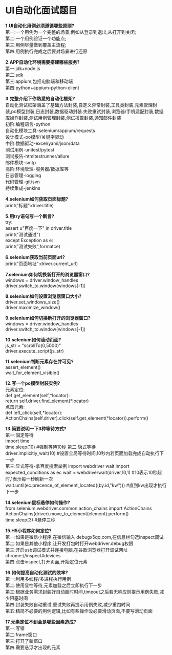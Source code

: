 # UI自动化面试题目  
**1.UI自动化用例必须遵循哪些原则?**  
    第一:一个用例为一个完整的场景,例如从登录到退出,从打开到关闭;  
    第二:一个用例验证一个功能点;  
    第三:用例尽量做到覆盖主流程;  
    第四:用例执行完成之后要对场景进行还原  
    
**2.APP自动化环境需要搭建哪些服务?**  
    第一:jdk+node.js  
    第二:sdk  
    第三:appium,包括电脑端和移动端  
    第四:python+appium-python-client  
    
**3.完整介绍下你熟悉的自动化框架?**  
    自动化测试框架涵盖了基础方法封装,自定义异常封装,工具类封装,元素管理封装,po模型封装,日志封装,数据驱动封装.失败重试封装,浏览器/手机适配封装,数据库操作封装,测试用例管理封装,测试报告封装,通知邮件封装  
    初阶:编程语言-python  
        自动化模块工具-selenium/appium/requests  
        设计模式-po模型/关键字驱动  
    中阶:数据驱动-excel/yaml/json/data  
        测试用例-unitest/pytest  
        测试报告-htmltestrunner/allure  
        邮件模块-smtp  
    高阶:环境管理-服务器/数据库等  
        日志管理-logging  
        代码管理-git/svn  
        持续集成-jenkins  
        
**4.selenium如何获取页面标题?**  
    print("标题":driver.title)  
    
**5.用try语句写一个断言?**  
    try:  
       assert u"百度一下" in driver.title  
       print("测试通过")  
    except Exception as e:  
       print("测试失败",formatce)  
       
**6.selenium获取当前页面url?**  
    print("页面地址":driver.current_url)  
    
**7.selenium如何切换新打开的浏览器窗口?**  
    windows = driver.window_handles  
    driver.switch_to.window(windows[-1])  
    
**8.selenium如何设置浏览器窗口大小?**  
    driver.set_windows_size()  
    driver.maximize_window()  
    
**9.selenium如何切换新打开的浏览器窗口?**  
    windows = driver.window_handles  
    driver.switch_to.window(windows[-1])  
    
**10.selenium如何滚动页面?**  
    js_str = "scrollTo(0,5000)"  
    driver.execute_script(js_str)  
    
**11.selenium判断元素存在并可见?**  
    assert_element()  
    wait_for_element_visible()  
    
**12.写一个po模型封装实例?**  
    元素定位:  
    def get_element(self,*locator):  
        return self.driver.find_element(*locator)  
    点击元素:  
    def left_click(self,*locator):  
        ActionChains(self.driver).click(self.get_element(*locator)).perform()  
        
**13.简要说明一下3种等待方式?**  
    第一:固定等待  
    import time  
    time.sleep(10)  #强制等待10秒
    第二:隐式等待  
    driver.implicitly_wait(10)  #设置全局等待时间,10秒内若页面加载完成自动执行下一步  
    第三:显式等待-拿百度搜索举例
    import webdriver wait
    import expected_conditions  as ec
    wait = webdriverwait(driver,10,1) #10表示10秒超时,1表示每一秒刷新一次
    wait.until(ec.precence_of_element_located((by.id,"kw")))  #直到kw出现才执行下一步  
    
**14.selenium鼠标悬停如何操作?**  
    from selenium.webdriver.common.action_chains import ActionChains  
    ActionChains(driver).move_to_element(element).perform()  
    time.sleep(3)  #悬停三秒  
    
**15.H5小程序如何定位?**  
    第一:如果是微信小程序,在微信输入  debugx5qq.com,在信息栏勾选inspect调试  
    第二:如果是其他小程序,让开发打包时打开webdriver.debug权限  
    第三:开启usb调试模式并连接电脑,在谷歌浏览器打开调试网址chrome://inspect#devices  
    第四:点击inspect,打开页面,开始定位元素  
    
**16.如何提高自动化测试的效率?**  
    第一:利用多线程/多进程执行用例  
    第二:使用显性等待,元素加载之后立即执行下一步  
    第三:根据业务需求封装好自动超时时间,timeout之后若无响应则提示用例失败,减少阻塞时间  
    第四:封装失败自动重试,重试失败再提示用例失败,减少重跑时间  
    第五:精简不必要的用例逻辑,比如有些操作没必要滑动页面,不要写滑动页面  
    
**17.元素定位不到会是哪些因素造成?**  
    第一:写错  
    第二:frame窗口  
    第三:打开了新窗口  
    第四:需要悬浮才出现的元素  

    
